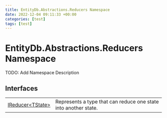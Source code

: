 ```yaml
---
title: EntityDb.Abstractions.Reducers Namespace
date: 2022-12-04 09:11:33 +00:00
categories: [test]
tags: [test]
---
```


# EntityDb.Abstractions.Reducers Namespace

TODO: Add Namespace Description

## Interfaces
<table><tr><td><a href='dotnet-entitydb-abstractions-reducers-ireducer`1'>IReducer&lt;TState&gt;</a></td><td>
Represents a type that can reduce one state into another state.
</td></tr></table>
